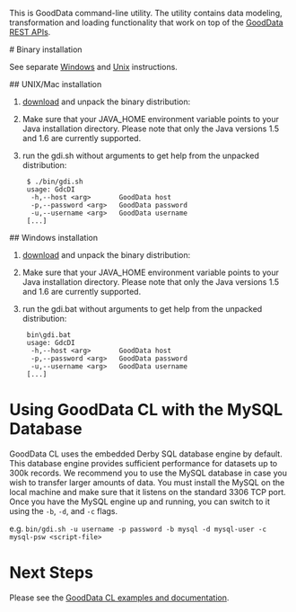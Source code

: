 This is GoodData command-line utility. The utility contains data modeling, transformation and loading functionality that work on top of the [GoodData REST APIs](http://developer.gooddata.com/apis/).

<a name="binary">
# Binary installation
</a>

See separate [Windows](#iwin) and [Unix](#iunix) instructions.

<a name="iunix">
## UNIX/Mac installation
</a>

1. [download](http://github.com/gooddata/GoodData-CL/downloads) and unpack the binary distribution:

2. Make sure that your JAVA_HOME environment variable points to your Java installation directory.
   Please note that only the Java versions 1.5 and 1.6 are currently supported.

3. run the gdi.sh without arguments to get help from the unpacked distribution:

        $ ./bin/gdi.sh
        usage: GdcDI
         -h,--host <arg>       GoodData host
         -p,--password <arg>   GoodData password
         -u,--username <arg>   GoodData username
        [...]

<a name="iwin">
## Windows installation
</a>

1. [download](http://github.com/gooddata/GoodData-CL/downloads) and unpack the binary distribution:

2. Make sure that your JAVA_HOME environment variable points to your Java installation directory.
   Please note that only the Java versions 1.5 and 1.6 are currently supported.

3. run the gdi.bat without arguments to get help from the unpacked distribution:

        bin\gdi.bat
        usage: GdcDI
         -h,--host <arg>       GoodData host
         -p,--password <arg>   GoodData password
         -u,--username <arg>   GoodData username
        [...]

# Using GoodData CL with the MySQL Database

GoodData CL uses the embedded Derby SQL database engine by default. This database engine provides sufficient
performance for datasets up to 300k records. We recommend you to use the MySQL database in case you wish to
transfer larger amounts of data. You must install the MySQL on the local machine and make sure that it listens
on the standard 3306 TCP port. Once you have the MySQL engine up and running, you can switch to it using the
 `-b`, `-d`, and `-c` flags.

 e.g. `bin/gdi.sh -u username -p password -b mysql -d mysql-user -c mysql-psw <script-file>`

# Next Steps

Please see the [GoodData CL examples and documentation](/gooddata-cl/).